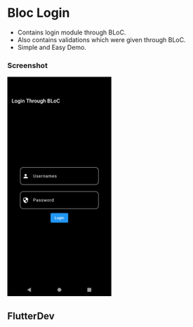 # Bloc Login

- Contains login module through BLoC.
- Also contains validations which were given through BLoC.
- Simple and Easy Demo.

### Screenshot

<img src="ss.png" height="500em"/>

## FlutterDev